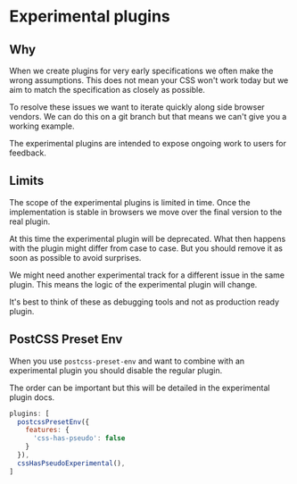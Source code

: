 # Experimental plugins

## Why

When we create plugins for very early specifications we often make the wrong assumptions.
This does not mean your CSS won't work today but we aim to match the specification as closely as possible.

To resolve these issues we want to iterate quickly along side browser vendors.
We can do this on a git branch but that means we can't give you a working example.

The experimental plugins are intended to expose ongoing work to users for feedback.


## Limits

The scope of the experimental plugins is limited in time.
Once the implementation is stable in browsers we move over the final version to the real plugin.

At this time the experimental plugin will be deprecated.
What then happens with the plugin might differ from case to case.
But you should remove it as soon as possible to avoid surprises.

We might need another experimental track for a different issue in the same plugin.
This means the logic of the experimental plugin will change.

It's best to think of these as debugging tools and not as production ready plugin.

## PostCSS Preset Env

When you use `postcss-preset-env` and want to combine with an experimental plugin you should disable the regular plugin.

The order can be important but this will be detailed in the experimental plugin docs.

```js
plugins: [
  postcssPresetEnv({
    features: {
      'css-has-pseudo': false
    }
  }),
  cssHasPseudoExperimental(),
]
```
